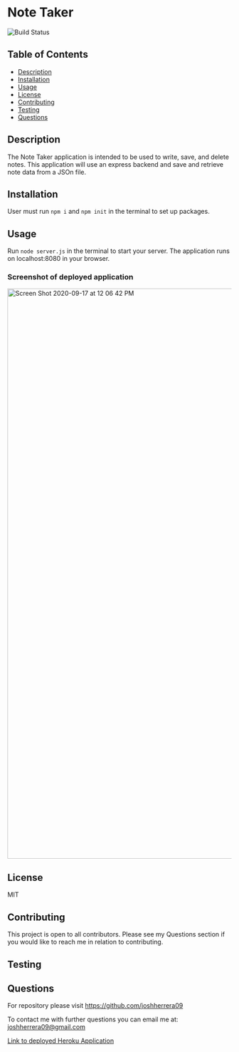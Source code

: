 # Note Taker
![Build Status](https://img.shields.io/badge/MIT-license-red)
## Table of Contents
- [Description](#description)
- [Installation](#installation)
- [Usage](#usage)
- [License](#license)
- [Contributing](#contributing)
- [Testing](#testing)
- [Questions](#questions)
## Description
The Note Taker application is intended to be used to write, save, and delete notes.  This application will use an express backend and save and retrieve note data from a JSOn file.
## Installation
User must run `npm i` and `npm init` in the terminal to set up packages.
## Usage
Run `node server.js` in the terminal to start your server.  The application runs on localhost:8080 in your browser.

### Screenshot of deployed application

<img width="1280" alt="Screen Shot 2020-09-17 at 12 06 42 PM" src="https://user-images.githubusercontent.com/61304861/93516100-68a08580-f8de-11ea-8c8f-2f3308aa6c42.png">

## License
MIT
## Contributing
This project is open to all contributors. Please see my Questions section if you would like to reach me in relation to contributing.
## Testing

## Questions
For repository please visit https://github.com/joshherrera09

To contact me with further questions you can email me at: joshherrera09@gmail.com


[Link to deployed Heroku Application](https://note-taker-jah.herokuapp.com/)
